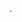 .



<!--
<img src="https://capsule-render.vercel.app/api?type=venom&color=timeGradient&height=150&section=header&text=텍스트&fontSize=텍스트크기" />


// 헤더
<img src="https://capsule-render.vercel.app/api?type=waving&color=0:7a9eff,100:bca8ff&height=150&section=header" />

[![Solved.ac](http://mazassumnida.wtf/api/generate_badge?boj=zinnnn0750)](https://solved.ac/zinnnn0750)

// 가장 많이 사용한 언어
[![Top Langs](https://github-readme-stats.vercel.app/api/top-langs/?username=zinnnn37)](https://github.com/anuraghazra/github-readme-stats)

// github 평판
[![Anurag's GitHub stats](https://github-readme-stats.vercel.app/api?username=zinnnn37)](https://github.com/anuraghazra/github-readme-stats)

// 푸터
<img src="https://capsule-render.vercel.app/api?type=waving&color=0:bca8ff,100:7a9eff&height=150&section=footer" />


**zinnnn37/zinnnn37** is a ✨ _special_ ✨ repository because its `README.md` (this file) appears on your GitHub profile.

Here are some ideas to get you started:

- 🔭 I’m currently working on ...
- 🌱 I’m currently learning ...
- 👯 I’m looking to collaborate on ...
- 🤔 I’m looking for help with ...
- 💬 Ask me about ...
- 📫 How to reach me: ...
- 😄 Pronouns: ...
- ⚡ Fun fact: ...
-->
